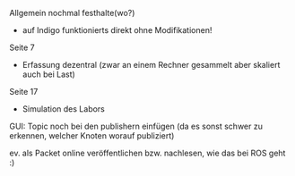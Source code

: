 Allgemein nochmal festhalte(wo?)
- auf Indigo funktionierts direkt ohne Modifikationen!


Seite 7

- Erfassung dezentral (zwar an einem Rechner gesammelt aber skaliert auch bei Last)

Seite 17
- Simulation des Labors

GUI:
Topic noch bei den publishern einfügen (da es sonst schwer zu erkennen, welcher Knoten worauf publiziert)

ev. als Packet online veröffentlichen bzw. nachlesen, wie das bei ROS geht :)
